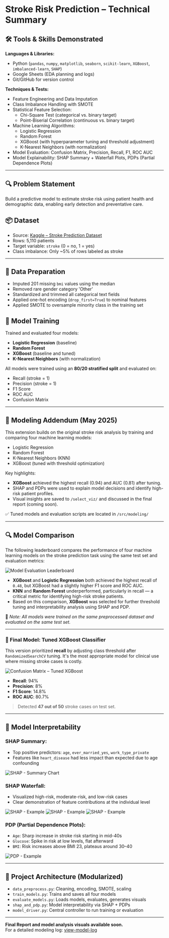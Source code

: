 
# Stroke Risk Prediction – Technical Summary

## 🛠 Tools & Skills Demonstrated

**Languages & Libraries:**  
- Python (`pandas`, `numpy`, `matplotlib`, `seaborn`, `scikit-learn`, `XGBoost`, `imbalanced-learn`, `SHAP`)  
- Google Sheets (EDA planning and logs)  
- Git/GitHub for version control  

**Techniques & Tests:**  
- Feature Engineering and Data Imputation  
- Class Imbalance Handling with SMOTE  
- Statistical Feature Selection:  
  - Chi-Square Test (categorical vs. binary target)  
  - Point-Biserial Correlation (continuous vs. binary target)  
- Machine Learning Algorithms:  
  - Logistic Regression  
  - Random Forest  
  - XGBoost (with hyperparameter tuning and threshold adjustment)  
  - K-Nearest Neighbors (with normalization)  
- Model Evaluation: Confusion Matrix, Precision, Recall, F1, ROC AUC  
- Model Explainability: SHAP Summary + Waterfall Plots, PDPs (Partial Dependence Plots)  

---

## 🔍 Problem Statement
Build a predictive model to estimate stroke risk using patient health and demographic data, enabling early detection and preventative care.

## 📦 Dataset
- Source: [Kaggle – Stroke Prediction Dataset](https://www.kaggle.com/fedesoriano/stroke-prediction-dataset)  
- Rows: 5,110 patients  
- Target variable: `stroke` (0 = no, 1 = yes)  
- Class imbalance: Only ~5% of rows labeled as stroke  

---

## 🧹 Data Preparation
- Imputed 201 missing `bmi` values using the median  
- Removed rare gender category 'Other'  
- Standardized and trimmed all categorical text fields  
- Applied one-hot encoding (`drop_first=True`) to nominal features  
- Applied SMOTE to oversample minority class in the training set  

## 🧪 Model Training
Trained and evaluated four models:
- **Logistic Regression** (baseline)  
- **Random Forest**  
- **XGBoost** (baseline and tuned)  
- **K-Nearest Neighbors** (with normalization)  

All models were trained using an **80/20 stratified split** and evaluated on:
- Recall (stroke = 1)  
- Precision (stroke = 1)  
- F1 Score  
- ROC AUC  
- Confusion Matrix  

---

## 🧠 Modeling Addendum (May 2025)

This extension builds on the original stroke risk analysis by training and comparing four machine learning models:
- Logistic Regression  
- Random Forest  
- K-Nearest Neighbors (KNN)  
- XGBoost (tuned with threshold optimization)  

Key highlights:
- **XGBoost** achieved the highest recall (0.94) and AUC (0.81) after tuning.  
- SHAP and PDPs were used to explain model decisions and identify high-risk patient profiles.  
- Visual insights are saved to `/select_viz/` and discussed in the final report (coming soon).  

✅ Tuned models and evaluation scripts are located in `/src/modeling/`

---

## 🔍 Model Comparison

The following leaderboard compares the performance of four machine learning models on the stroke prediction task using the same test set and evaluation metrics:

![Model Evaluation Leaderboard](select_viz/model_comparison_chart.png)

- **XGBoost** and **Logistic Regression** both achieved the highest recall of `0.48`, but XGBoost had a slightly higher F1 score and ROC AUC.  
- **KNN** and **Random Forest** underperformed, particularly in recall — a critical metric for identifying high-risk stroke patients.  
- Based on this comparison, **XGBoost** was selected for further threshold tuning and interpretability analysis using SHAP and PDP.  

📌 *Note: All models were trained on the same preprocessed dataset and evaluated on the same test set.*  

---

### 🥇 Final Model: Tuned XGBoost Classifier

This version prioritized **recall** by adjusting class threshold after `RandomizedSearchCV` tuning. It's the most appropriate model for clinical use where missing stroke cases is costly.

![Confusion Matrix – Tuned XGBoost](select_viz/confusion_matrix_xgb_tuned.png)

- **Recall**: 94%  
- **Precision**: 8%  
- **F1 Score**: 14.8%  
- **ROC AUC**: 80.7%  

> Detected **47 out of 50** stroke cases on test set.

---

## 🧠 Model Interpretability

### SHAP Summary:
- Top positive predictors: `age`, `ever_married_yes`, `work_type_private`  
- Features like `heart_disease` had less impact than expected due to age confounding  

![SHAP - Summary Chart](select_viz/shap_feature_importance.png)

### SHAP Waterfall:
- Visualized high-risk, moderate-risk, and low-risk cases  
- Clear demonstration of feature contributions at the individual level 

![SHAP - Example](select_viz/shap_high_risk.png) 
![SHAP - Example](select_viz/shap_moderate_risk.png) 
![SHAP - Example](select_viz/shap_low_risk.png) 

### PDP (Partial Dependence Plots):
- `Age`: Sharp increase in stroke risk starting in mid-40s  
- `Glucose`: Spike in risk at low levels, flat afterward  
- `BMI`: Risk increases above BMI 23, plateaus around 30–40  

![PDP - Example](select_viz/pdp_age.png) 

---

## 🔧 Project Architecture (Modularized)
- `data_preprocess.py`: Cleaning, encoding, SMOTE, scaling  
- `train_models.py`: Trains and saves all four models  
- `evaluate_models.py`: Loads models, evaluates, generates visuals  
- `shap_and_pdp.py`: Model interpretability via SHAP + PDPs  
- `model_driver.py`: Central controller to run training or evaluation  

---

**Final Report and model analysis visuals available soon.**  
For a detailed modeling log: [view-model-log](https://docs.google.com/spreadsheets/d/1pduhjQ3n5z88igfg-g8DmshraBieVE_CXnfD5TDrHlg/edit#gid=1555003253)
